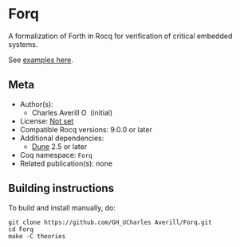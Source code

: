 # Forq

A formalization of Forth in Rocq for verification of critical embedded systems.

See [examples here](theories/examples).

## Meta

- Author(s):
  - Charles Averill [<img src="https://zenodo.org/static/images/orcid.svg" height="14px" alt="ORCID logo" />](https://orcid.org/ORCID) (initial)
- License: [Not set](./)
- Compatible Rocq versions: 9.0.0 or later
- Additional dependencies:
  - [Dune](https://dune.build) 2.5 or later
- Coq namespace: `Forq`
- Related publication(s): none

## Building instructions

To build and install manually, do:

``` shell
git clone https://github.com/GH_UCharles Averill/Forq.git
cd Forq
make -C theories
```
